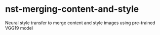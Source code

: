 # nst-merging-content-and-style
Neural style transfer to merge content and style images using pre-trained VGG19 model
